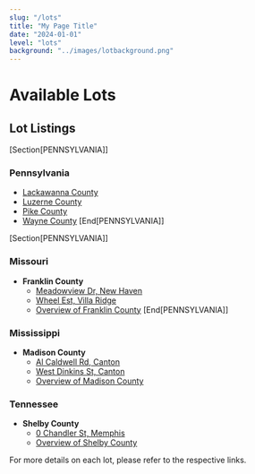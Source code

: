 ```yaml
---
slug: "/lots"
title: "My Page Title"
date: "2024-01-01"
level: "lots"
background: "../images/lotbackground.png"
---
```


# Available Lots

## Lot Listings

[Section[PENNSYLVANIA]]
### Pennsylvania
  - [Lackawanna County](states/pennsylvania/counties/lackawanna-county)
  - [Luzerne County](states/pennsylvania/counties/luzerne-county)
  - [Pike County](states/pennsylvania/counties/pike-county)
  - [Wayne County](states/pennsylvania/counties/wayne-county)
[End[PENNSYLVANIA]]

[Section[PENNSYLVANIA]]
### Missouri
- **Franklin County**
  - [Meadowview Dr, New Haven](states/missouri/counties/franklin-county/meadowview-dr-new-haven/)
  - [Wheel Est, Villa Ridge](states/missouri/counties/franklin-county/wheel-est-villa-ridge/)
  - [Overview of Franklin County](states/missouri/counties/franklin-county/franklin-county.md)
[End[PENNSYLVANIA]]

### Mississippi
- **Madison County**
  - [Al Caldwell Rd, Canton](states/mississippi/counties/madison-county/al-caldwell-rd-canton/)
  - [West Dinkins St, Canton](states/mississippi/counties/madison-county/west-dinkins-st-canton/)
  - [Overview of Madison County](states/mississippi/counties/madison-county/madison-county.md)

### Tennessee
- **Shelby County**
  - [0 Chandler St, Memphis](states/tennessee/counties/shelby-county/0-chandler-st-memphis/)
  - [Overview of Shelby County](states/tennessee/counties/shelby-county/shelby-county.md)

For more details on each lot, please refer to the respective links.

